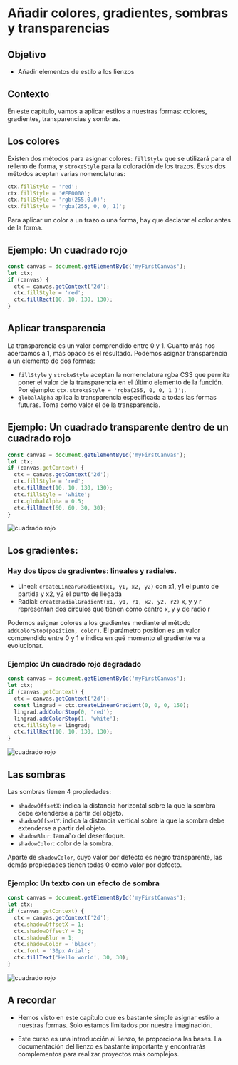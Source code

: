 # Añadir colores, gradientes, sombras y transparencias

## Objetivo

- Añadir elementos de estilo a los lienzos

## Contexto

En este capítulo, vamos a aplicar estilos a nuestras formas: colores, gradientes, transparencias y sombras.

## Los colores

Existen dos métodos para asignar colores: `fillStyle` que se utilizará para el relleno de forma, y `strokeStyle` para la coloración de los trazos. Estos dos métodos aceptan varias nomenclaturas:

```javascript
ctx.fillStyle = 'red';
ctx.fillStyle = '#FF0000';
ctx.fillStyle = 'rgb(255,0,0)';
ctx.fillStyle = 'rgba(255, 0, 0, 1)';
```

Para aplicar un color a un trazo o una forma, hay que declarar el color antes de la forma.

## Ejemplo: Un cuadrado rojo

```javascript
const canvas = document.getElementById('myFirstCanvas');
let ctx;
if (canvas) {
  ctx = canvas.getContext('2d');
  ctx.fillStyle = 'red';
  ctx.fillRect(10, 10, 130, 130);
}
```

## Aplicar transparencia

La transparencia es un valor comprendido entre 0 y 1. Cuanto más nos acercamos a 1, más opaco es el resultado. Podemos asignar transparencia a un elemento de dos formas:

- `fillStyle` y `strokeStyle` aceptan la nomenclatura rgba CSS que permite poner el valor de la transparencia en el último elemento de la función. Por ejemplo: `ctx.strokeStyle = 'rgba(255, 0, 0, 1 )';`.
- `globalAlpha` aplica la transparencia especificada a todas las formas futuras. Toma como valor el de la transparencia.

## Ejemplo: Un cuadrado transparente dentro de un cuadrado rojo

```javascript
const canvas = document.getElementById('myFirstCanvas');
let ctx;
if (canvas.getContext) {
  ctx = canvas.getContext('2d');
  ctx.fillStyle = 'red';
  ctx.fillRect(10, 10, 130, 130);
  ctx.fillStyle = 'white';
  ctx.globalAlpha = 0.5;
  ctx.fillRect(60, 60, 30, 30);
}
```

![cuadrado rojo](./04-Agreg-color-degrad-sombr-&-transp/img/carre-color.png)

## Los gradientes:

### Hay dos tipos de gradientes: lineales y radiales.

- Lineal: `createLinearGradient(x1, y1, x2, y2)` con x1, y1 el punto de partida y x2, y2 el punto de llegada
- Radial: `createRadialGradient(x1, y1, r1, x2, y2, r2)` x, y y r representan dos círculos que tienen como centro x, y y de radio r

Podemos asignar colores a los gradientes mediante el método `addColorStop(position, color)`. El parámetro position es un valor comprendido entre 0 y 1 e indica en qué momento el gradiente va a evolucionar.

### Ejemplo: Un cuadrado rojo degradado

```javascript
const canvas = document.getElementById('myFirstCanvas');
let ctx;
if (canvas.getContext) {
  ctx = canvas.getContext('2d');
  const lingrad = ctx.createLinearGradient(0, 0, 0, 150);
  lingrad.addColorStop(0, 'red');
  lingrad.addColorStop(1, 'white');
  ctx.fillStyle = lingrad;
  ctx.fillRect(10, 10, 130, 130);
}
```

![cuadrado rojo](./04-Agreg-color-degrad-sombr-&-transp/img/degrade.png)

## Las sombras

Las sombras tienen 4 propiedades:

- `shadowOffsetX`: indica la distancia horizontal sobre la que la sombra debe extenderse a partir del objeto.
- `shadowOffsetY`: indica la distancia vertical sobre la que la sombra debe extenderse a partir del objeto.
- `shadowBlur`: tamaño del desenfoque.
- `shadowColor`: color de la sombra.

Aparte de `shadowColor`, cuyo valor por defecto es negro transparente, las demás propiedades tienen todas 0 como valor por defecto.

### Ejemplo: Un texto con un efecto de sombra

```javascript
const canvas = document.getElementById('myFirstCanvas');
let ctx;
if (canvas.getContext) {
  ctx = canvas.getContext('2d');
  ctx.shadowOffsetX = 1;
  ctx.shadowOffsetY = 3;
  ctx.shadowBlur = 1;
  ctx.shadowColor = 'black';
  ctx.font = '30px Arial';
  ctx.fillText('Hello world', 30, 30);
}
```

![cuadrado rojo](./04-Agreg-color-degrad-sombr-&-transp/img/shadow.png)

## A recordar

- Hemos visto en este capítulo que es bastante simple asignar estilo a nuestras formas. Solo estamos limitados por nuestra imaginación.

- Este curso es una introducción al lienzo, te proporciona las bases. La documentación del lienzo es bastante importante y encontrarás complementos para realizar proyectos más complejos.